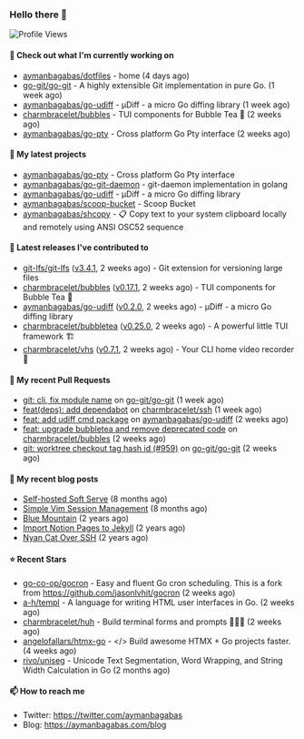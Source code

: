 ### Hello there 👋

![Profile Views](https://komarev.com/ghpvc/?username=aymanbagabas&label=PROFILE+VIEWS)

#### 👷 Check out what I'm currently working on

- [aymanbagabas/dotfiles](https://github.com/aymanbagabas/dotfiles) - home (4 days ago)
- [go-git/go-git](https://github.com/go-git/go-git) - A highly extensible Git implementation in pure Go. (1 week ago)
- [aymanbagabas/go-udiff](https://github.com/aymanbagabas/go-udiff) - µDiff - a micro Go diffing library (1 week ago)
- [charmbracelet/bubbles](https://github.com/charmbracelet/bubbles) - TUI components for Bubble Tea 🫧 (2 weeks ago)
- [aymanbagabas/go-pty](https://github.com/aymanbagabas/go-pty) - Cross platform Go Pty interface (2 weeks ago)

#### 🌱 My latest projects

- [aymanbagabas/go-pty](https://github.com/aymanbagabas/go-pty) - Cross platform Go Pty interface
- [aymanbagabas/go-git-daemon](https://github.com/aymanbagabas/go-git-daemon) - git-daemon implementation in golang
- [aymanbagabas/go-udiff](https://github.com/aymanbagabas/go-udiff) - µDiff - a micro Go diffing library
- [aymanbagabas/scoop-bucket](https://github.com/aymanbagabas/scoop-bucket) - Scoop Bucket
- [aymanbagabas/shcopy](https://github.com/aymanbagabas/shcopy) - 📋 Copy text to your system clipboard locally and remotely using ANSI OSC52 sequence

#### 🔭 Latest releases I've contributed to

- [git-lfs/git-lfs](https://github.com/git-lfs/git-lfs) ([v3.4.1](https://github.com/git-lfs/git-lfs/releases/tag/v3.4.1), 2 weeks ago) - Git extension for versioning large files
- [charmbracelet/bubbles](https://github.com/charmbracelet/bubbles) ([v0.17.1](https://github.com/charmbracelet/bubbles/releases/tag/v0.17.1), 2 weeks ago) - TUI components for Bubble Tea 🫧
- [aymanbagabas/go-udiff](https://github.com/aymanbagabas/go-udiff) ([v0.2.0](https://github.com/aymanbagabas/go-udiff/releases/tag/v0.2.0), 2 weeks ago) - µDiff - a micro Go diffing library
- [charmbracelet/bubbletea](https://github.com/charmbracelet/bubbletea) ([v0.25.0](https://github.com/charmbracelet/bubbletea/releases/tag/v0.25.0), 2 weeks ago) - A powerful little TUI framework 🏗
- [charmbracelet/vhs](https://github.com/charmbracelet/vhs) ([v0.7.1](https://github.com/charmbracelet/vhs/releases/tag/v0.7.1), 2 weeks ago) - Your CLI home video recorder 📼

#### 🔨 My recent Pull Requests

- [git: cli, fix module name](https://github.com/go-git/go-git/pull/979) on [go-git/go-git](https://github.com/go-git/go-git) (1 week ago)
- [feat(deps): add dependabot](https://github.com/charmbracelet/ssh/pull/9) on [charmbracelet/ssh](https://github.com/charmbracelet/ssh) (1 week ago)
- [feat: add udiff cmd package](https://github.com/aymanbagabas/go-udiff/pull/12) on [aymanbagabas/go-udiff](https://github.com/aymanbagabas/go-udiff) (2 weeks ago)
- [feat: upgrade bubbletea and remove deprecated code](https://github.com/charmbracelet/bubbles/pull/448) on [charmbracelet/bubbles](https://github.com/charmbracelet/bubbles) (2 weeks ago)
- [git: worktree checkout tag hash id (#959)](https://github.com/go-git/go-git/pull/966) on [go-git/go-git](https://github.com/go-git/go-git) (2 weeks ago)

#### 📜 My recent blog posts

- [Self-hosted Soft Serve](https://aymanbagabas.com/blog/2023/04/28/self-hosted-soft-serve.html) (8 months ago)
- [Simple Vim Session Management](https://aymanbagabas.com/blog/2023/04/13/simple-vim-session-management.html) (8 months ago)
- [Blue Mountain](https://aymanbagabas.com/blog/2022/06/02/blue-mountain.html) (2 years ago)
- [Import Notion Pages to Jekyll](https://aymanbagabas.com/blog/2022/03/29/import-notion-pages-to-jekyll.html) (2 years ago)
- [Nyan Cat Over SSH](https://aymanbagabas.com/blog/2022/03/25/nyan-cat-over-ssh.html) (2 years ago)

#### ⭐ Recent Stars

- [go-co-op/gocron](https://github.com/go-co-op/gocron) - Easy and fluent Go cron scheduling. This is a fork from https://github.com/jasonlvhit/gocron (2 weeks ago)
- [a-h/templ](https://github.com/a-h/templ) - A language for writing HTML user interfaces in Go. (2 weeks ago)
- [charmbracelet/huh](https://github.com/charmbracelet/huh) - Build terminal forms and prompts 🤷🏻‍♀️ (2 weeks ago)
- [angelofallars/htmx-go](https://github.com/angelofallars/htmx-go) - &lt;/&gt; Build awesome HTMX &#43; Go projects faster. (4 weeks ago)
- [rivo/uniseg](https://github.com/rivo/uniseg) - Unicode Text Segmentation, Word Wrapping, and String Width Calculation in Go (2 months ago)

#### 📫 How to reach me

- Twitter: https://twitter.com/aymanbagabas
- Blog: https://aymanbagabas.com/blog
